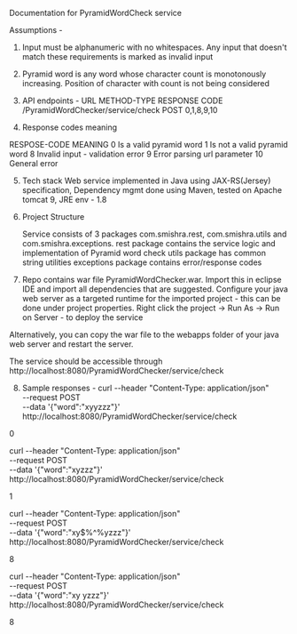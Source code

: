Documentation for PyramidWordCheck service

Assumptions  -

1. Input must be alphanumeric with no whitespaces. Any input that doesn't match these requirements is marked as invalid input

2. Pyramid word is any word whose character count is monotonously increasing. Position of character with count is not being considered

3. API endpoints -
URL					METHOD-TYPE	RESPONSE CODE	
/PyramidWordChecker/service/check       POST		0,1,8,9,10

4. Response codes meaning

RESPOSE-CODE	MEANING
0		Is a valid pyramid word
1		Is not a valid pyramid word
8		Invalid input - validation error
9		Error parsing url parameter
10		General error 

5. Tech stack
   Web service implemented in Java using JAX-RS(Jersey) specification, Dependency mgmt done using Maven, tested on Apache tomcat 9,   JRE env - 1.8 

6. Project Structure

   Service consists of 3 packages com.smishra.rest, com.smishra.utils and com.smishra.exceptions.
   rest package contains the service logic and implementation of Pyramid word check
   utils package has common string utilities
   exceptions package contains error/response codes

7. Repo contains war file PyramidWordChecker.war. Import this in eclipse IDE and import all dependencies that are suggested. Configure your java web server as a targeted runtime for the imported project - this can be done under project properties. 
Right click the project -> Run As -> Run on Server - to deploy the service

Alternatively, you can copy the war file to the webapps folder of your java web server and restart the server. 

The service should be accessible through http://localhost:8080/PyramidWordChecker/service/check

8. Sample responses -
 curl --header "Content-Type: application/json" \
  --request POST \
  --data '{"word":"xyyzzz"}' \
  http://localhost:8080/PyramidWordChecker/service/check

  0

 curl --header "Content-Type: application/json" \
  --request POST \
  --data '{"word":"xyzzz"}' \
  http://localhost:8080/PyramidWordChecker/service/check

  1

curl --header "Content-Type: application/json" \
  --request POST \
  --data '{"word":"xy$%^%yzzz"}' \
  http://localhost:8080/PyramidWordChecker/service/check

  8

curl --header "Content-Type: application/json" \
  --request POST \
  --data '{"word":"xy  yzzz"}' \
  http://localhost:8080/PyramidWordChecker/service/check

  8                                   	
